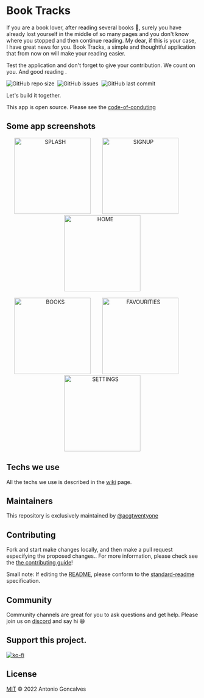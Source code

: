 # Book Tracks

If you are a book lover, after reading several books :page_with_curl:, surely you have already lost yourself in the middle of so many pages and you don't know where you stopped and then continue reading. My dear, if this is your case, I have great news for you. Book Tracks, a simple and thoughtful application that from now on will make your reading easier. 

Test the application and don't forget to give your contribution. We count on you. And good reading .

![GitHub repo size](https://img.shields.io/github/repo-size/acgtwentyone/booktracks)&nbsp;&nbsp;![GitHub issues](https://img.shields.io/github/issues-raw/acgtwentyone/booktracks)&nbsp;&nbsp;![GitHub last commit](https://img.shields.io/github/last-commit/acgtwentyone/booktracks)

Let's build it together.

This app is open source. Please see the [code-of-conduting](https://github.com/acgtwentyone/booktracks/blob/main/CODE_OF_CONDUCT.md) 

## Some app screenshots

<div align="center">
<img src="https://user-images.githubusercontent.com/94224806/174486977-71af7a98-d7f0-49dc-89dd-3fdd572bd2c4.jpg" alt="SPLASH"     width="200">&nbsp;&nbsp;&nbsp;&nbsp;&nbsp;&nbsp;&nbsp;&nbsp;<img src="https://user-images.githubusercontent.com/94224806/174486993-4a1e064a-641f-4562-a39b-18371a8e0bb2.jpg" alt="SIGNUP" width="200">&nbsp;&nbsp;&nbsp;&nbsp;&nbsp;&nbsp;&nbsp;&nbsp;<img src="https://user-images.githubusercontent.com/94224806/174487021-c020b9aa-4689-4ac5-bf0b-6a8c5429483a.jpg" alt="HOME" width="200">
</div></br>

<div align="center">
<img src="https://user-images.githubusercontent.com/94224806/174487034-9e225ef2-c5a3-488d-aaf2-605c79081616.jpg" alt="BOOKS" width="200">&nbsp;&nbsp;&nbsp;&nbsp;&nbsp;&nbsp;&nbsp;&nbsp;<img src="https://user-images.githubusercontent.com/94224806/174487039-178df2a7-44a1-494c-85d5-bedc3d9bd87c.jpg" alt="FAVOURITIES" width="200">&nbsp;&nbsp;&nbsp;&nbsp;&nbsp;&nbsp;&nbsp;&nbsp;<img src="https://user-images.githubusercontent.com/94224806/174487050-08ea84a3-3e75-4975-bab8-a3aef603ff0a.jpg" alt="SETTINGS" width="200">
</div>

## Techs we use

All the techs we use is described in the [wiki](https://github.com/acgtwentyone/booktracks/wiki) page.

## Maintainers

This repository is exclusively maintained by [@acgtwentyone](https://github.com/acgtwentyone)

## Contributing

Fork and start make changes locally, and then make a pull request especifying the proposed changes.. For more information, please check see the [the contributing guide](https://github.com/acgtwentyone/booktracks/blob/main/CONTRIBUTING.md)!

Small note: If editing the [README](README.md), please conform to the [standard-readme](https://github.com/acgtwentyone/booktracks#readme) specification.

## Community

Community channels are great for you to ask questions and get help. Please join us on [discord](https://discord.gg/473Znw8E) and say hi :smile:

## Support this project.

[![ko-fi](https://ko-fi.com/img/githubbutton_sm.svg)](https://ko-fi.com/U7U7D2EQ6)

## License

[MIT](https://github.com/acgtwentyone/booktracks/blob/main/LICENSE) © 2022 Antonio Goncalves
